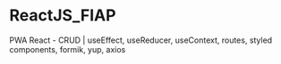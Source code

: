 # ReactJS_FIAP
PWA React - CRUD | useEffect, useReducer, useContext, routes, styled components, formik, yup, axios
